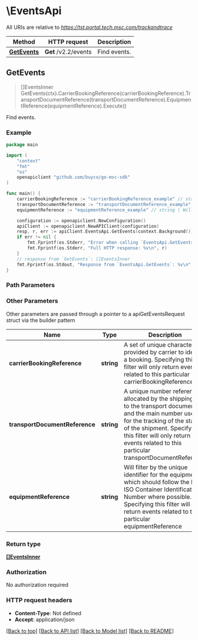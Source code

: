 # \EventsApi

All URIs are relative to *https://tst.portal.tech.msc.com/trackandtrace*

Method | HTTP request | Description
------------- | ------------- | -------------
[**GetEvents**](EventsApi.md#GetEvents) | **Get** /v2.2/events | Find events.



## GetEvents

> []EventsInner GetEvents(ctx).CarrierBookingReference(carrierBookingReference).TransportDocumentReference(transportDocumentReference).EquipmentReference(equipmentReference).Execute()

Find events.



### Example

```go
package main

import (
    "context"
    "fmt"
    "os"
    openapiclient "github.com/buyco/go-msc-sdk"
)

func main() {
    carrierBookingReference := "carrierBookingReference_example" // string | A set of unique characters provided by carrier to identify a booking.  Specifying this filter will only return events related to this particular carrierBookingReference.  (optional)
    transportDocumentReference := "transportDocumentReference_example" // string | A unique number reference allocated by the shipping line to the transport document and the main number used for the tracking of the status of the shipment.  Specifying this filter will only return events related to this particular transportDocumentReference  (optional)
    equipmentReference := "equipmentReference_example" // string | Will filter by the unique identifier for the equipment, which should follow the BIC ISO Container Identification Number where possible.  Specifying this filter will only return events related to this particular equipmentReference  (optional)

    configuration := openapiclient.NewConfiguration()
    apiClient := openapiclient.NewAPIClient(configuration)
    resp, r, err := apiClient.EventsApi.GetEvents(context.Background()).CarrierBookingReference(carrierBookingReference).TransportDocumentReference(transportDocumentReference).EquipmentReference(equipmentReference).Execute()
    if err != nil {
        fmt.Fprintf(os.Stderr, "Error when calling `EventsApi.GetEvents``: %v\n", err)
        fmt.Fprintf(os.Stderr, "Full HTTP response: %v\n", r)
    }
    // response from `GetEvents`: []EventsInner
    fmt.Fprintf(os.Stdout, "Response from `EventsApi.GetEvents`: %v\n", resp)
}
```

### Path Parameters



### Other Parameters

Other parameters are passed through a pointer to a apiGetEventsRequest struct via the builder pattern


Name | Type | Description  | Notes
------------- | ------------- | ------------- | -------------
 **carrierBookingReference** | **string** | A set of unique characters provided by carrier to identify a booking.  Specifying this filter will only return events related to this particular carrierBookingReference.  | 
 **transportDocumentReference** | **string** | A unique number reference allocated by the shipping line to the transport document and the main number used for the tracking of the status of the shipment.  Specifying this filter will only return events related to this particular transportDocumentReference  | 
 **equipmentReference** | **string** | Will filter by the unique identifier for the equipment, which should follow the BIC ISO Container Identification Number where possible.  Specifying this filter will only return events related to this particular equipmentReference  | 

### Return type

[**[]EventsInner**](EventsInner.md)

### Authorization

No authorization required

### HTTP request headers

- **Content-Type**: Not defined
- **Accept**: application/json

[[Back to top]](#) [[Back to API list]](../README.md#documentation-for-api-endpoints)
[[Back to Model list]](../README.md#documentation-for-models)
[[Back to README]](../README.md)

